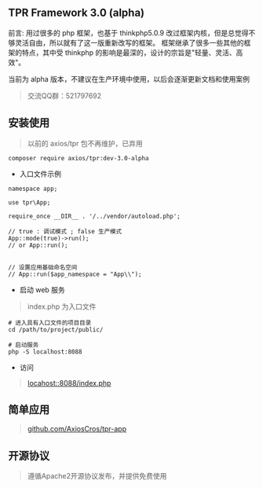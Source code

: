 ## TPR Framework 3.0 (alpha)

前言: 用过很多的 php 框架，也基于 thinkphp5.0.9 改过框架内核，但是总觉得不够灵活自由，所以就有了这一版重新改写的框架。
框架继承了很多一些其他的框架的特点，其中受 thinkphp 的影响是最深的，设计的宗旨是"轻量、灵活、高效"。

当前为 alpha 版本，不建议在生产环境中使用，以后会逐渐更新文档和使用案例

> 交流QQ群：521797692

## 安装使用

> 以前的 axios/tpr 包不再维护，已弃用

``` shell
composer require axios/tpr:dev-3.0-alpha
```

* 入口文件示例
```
namespace app;

use tpr\App;

require_once __DIR__ . '/../vendor/autoload.php';

// true : 调试模式 ; false 生产模式
App::mode(true)->run();
// or App::run();


// 设置应用基础命名空间
// App::run($app_namespace = "App\\");

```

* 启动 web 服务

> index.php 为入口文件

```shell
# 进入具有入口文件的项目目录
cd /path/to/project/public/

# 启动服务
php -S localhost:8088
```

* 访问
> [locahost::8088/index.php](locahost::8088/index.php])

## 简单应用

> [github.com/AxiosCros/tpr-app](https://github.com/AxiosCros/tpr-app)

## 开源协议
  > 遵循Apache2开源协议发布，并提供免费使用